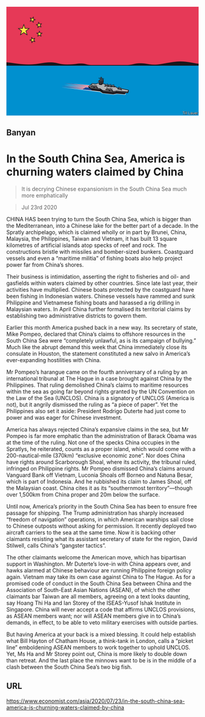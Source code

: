 ![](./images/20200725_ASD000_0.jpg)

## Banyan

# In the South China Sea, America is churning waters claimed by China

> It is decrying Chinese expansionism in the South China Sea much more emphatically

> Jul 23rd 2020

CHINA HAS been trying to turn the South China Sea, which is bigger than the Mediterranean, into a Chinese lake for the better part of a decade. In the Spratly archipelago, which is claimed wholly or in part by Brunei, China, Malaysia, the Philippines, Taiwan and Vietnam, it has built 13 square kilometres of artificial islands atop specks of reef and rock. The constructions bristle with missiles and bomber-sized bunkers. Coastguard vessels and even a “maritime militia” of fishing boats also help project power far from China’s shores.

Their business is intimidation, asserting the right to fisheries and oil- and gasfields within waters claimed by other countries. Since late last year, their activities have multiplied. Chinese boats protected by the coastguard have been fishing in Indonesian waters. Chinese vessels have rammed and sunk Philippine and Vietnamese fishing boats and harassed a rig drilling in Malaysian waters. In April China further formalised its territorial claims by establishing two administrative districts to govern them.

Earlier this month America pushed back in a new way. Its secretary of state, Mike Pompeo, declared that China’s claims to offshore resources in the South China Sea were “completely unlawful, as is its campaign of bullying.” Much like the abrupt demand this week that China immediately close its consulate in Houston, the statement constituted a new salvo in America’s ever-expanding hostilities with China.

Mr Pompeo’s harangue came on the fourth anniversary of a ruling by an international tribunal at The Hague in a case brought against China by the Philippines. That ruling demolished China’s claims to maritime resources within the sea as going far beyond rights granted by the UN Convention on the Law of the Sea (UNCLOS). China is a signatory of UNCLOS (America is not), but it angrily dismissed the ruling as “a piece of paper”. Yet the Philippines also set it aside: President Rodrigo Duterte had just come to power and was eager for Chinese investment.

America has always rejected China’s expansive claims in the sea, but Mr Pompeo is far more emphatic than the administration of Barack Obama was at the time of the ruling. Not one of the specks China occupies in the Spratlys, he reiterated, counts as a proper island, which would come with a 200-nautical-mile (370km) “exclusive economic zone”. Nor does China have rights around Scarborough Shoal, where its activity, the tribunal ruled, infringed on Philippine rights. Mr Pompeo dismissed China’s claims around Vanguard Bank off Vietnam, Luconia Shoals off Borneo and Natuna Besar, which is part of Indonesia. And he rubbished its claim to James Shoal, off the Malaysian coast. China cites it as its “southernmost territory”—though over 1,500km from China proper and 20m below the surface.

Until now, America’s priority in the South China Sea has been to ensure free passage for shipping. The Trump administration has sharply increased “freedom of navigation” operations, in which American warships sail close to Chinese outposts without asking for permission. It recently deployed two aircraft carriers to the sea at the same time. Now it is backing other claimants resisting what its assistant secretary of state for the region, David Stilwell, calls China’s “gangster tactics”.

The other claimants welcome the American move, which has bipartisan support in Washington. Mr Duterte’s love-in with China appears over, and hawks alarmed at Chinese behaviour are running Philippine foreign policy again. Vietnam may take its own case against China to The Hague. As for a promised code of conduct in the South China Sea between China and the Association of South-East Asian Nations (ASEAN), of which the other claimants bar Taiwan are all members, agreeing on a text looks daunting, say Hoang Thi Ha and Ian Storey of the ISEAS-Yusof Ishak Institute in Singapore. China will never accept a code that affirms UNCLOS provisions, as ASEAN members want; nor will ASEAN members give in to China’s demands, in effect, to be able to veto military exercises with outside parties.

But having America at your back is a mixed blessing. It could help establish what Bill Hayton of Chatham House, a think-tank in London, calls a “picket line” emboldening ASEAN members to work together to uphold UNCLOS. Yet, Ms Ha and Mr Storey point out, China is more likely to double down than retreat. And the last place the minnows want to be is in the middle of a clash between the South China Sea’s two big fish.

## URL

https://www.economist.com/asia/2020/07/23/in-the-south-china-sea-america-is-churning-waters-claimed-by-china
